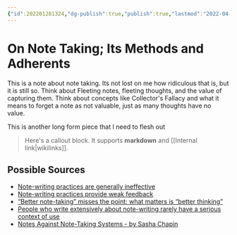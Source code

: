 ```yaml
---
{"id":202201281324,"dg-publish":true,"publish":true,"lastmod":"2022-04-19T10:56:45-04:00","tags":["notes"],"date":"2022-01-28T13:24:20-05:00","permalink":"/on-note-taking/","dgHomeLink":true,"dgPassFrontmatter":true}
---
```


# On Note Taking; Its Methods and Adherents

This is a note about note taking. Its not lost on me how ridiculous that is, but it is still so. Think about Fleeting notes, fleeting thoughts, and the value of capturing them. Think about concepts like Collector's Fallacy and what it means to forget a note as not valuable, just as many thoughts have no value.

This is another long form piece that I need to flesh out

> Here's a callout block.
> It supports **markdown** and [[Internal link|wikilinks]].

## Possible Sources
- [Note-writing practices are generally ineffective](https://notes.andymatuschak.org/z8V2q398qu89vdJ73N2BEYCgevMqux3yxQUAC)
- [Note-writing practices provide weak feedback](https://notes.andymatuschak.org/z66PNF1Wt4AZ4j7TVEenkvPZgvDcHPuSdJC2r)
- [“Better note-taking” misses the point; what matters is “better thinking”](https://notes.andymatuschak.org/z7kEFe6NfUSgtaDuUjST1oczKKzQQeQWk4Dbc)
- [People who write extensively about note-writing rarely have a serious context of use](https://notes.andymatuschak.org/zUMFE66dxeweppDvgbNAb5hukXzXQu8ErVNv)
- [Notes Against Note-Taking Systems - by Sasha Chapin](https://sashachapin.substack.com/p/notes-against-note-taking-systems)
